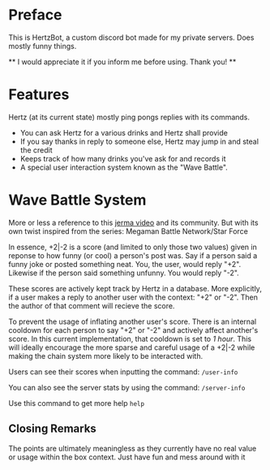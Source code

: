 # Preface
This is HertzBot, a custom discord bot made for my private servers. Does mostly funny things.

** I would appreciate it if you inform me before using. Thank you! **

# Features
Hertz (at its current state) mostly ping pongs replies with its commands.

* You can ask Hertz for a various drinks and Hertz shall provide
* If you say thanks in reply to someone else, Hertz may jump in and steal the credit
* Keeps track of how many drinks you've ask for and records it
* A special user interaction system known as the "Wave Battle".

# Wave Battle System

More or less a reference to this [jerma video](https://www.youtube.com/watch?v=KSp3Q_jvGGs) and its community. But with its own twist inspired from the series: Megaman Battle Network/Star Force

In essence, +2|-2 is a score (and limited to only those two values) given in reponse to how funny (or cool) a person's post was. Say if a person said a funny joke or posted something neat. You, the user, would reply "+2". Likewise if the person said something unfunny. You would reply "-2".

These scores are actively kept track by Hertz in a database. More explicitly, if a user makes a reply to another user with the context: "+2" or "-2". Then the author of that comment will recieve the score.

To prevent the usage of inflating another user's score. There is an internal cooldown for each person to say "+2" or "-2" and actively affect another's score. In this current implementation, that cooldown is set to *1 hour*. This will ideally encourage the more sparse and careful usage of a +2|-2 while making the chain system more likely to be interacted with.

Users can see their scores when inputting the command:
```/user-info```

You can also see the server stats by using the command:
```/server-info```

Use this command to get more help
```help```

## Closing Remarks
The points are ultimately meaningless as they currently have no real value or usage within the box context. Just have fun and mess around with it
